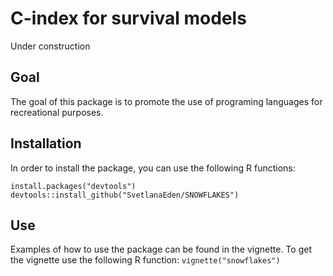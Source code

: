 # C-index for  survival models

Under construction

## Goal
The goal of this package is to promote the use of programing languages for recreational purposes.

## Installation
In order to install the package, you can use the following R functions:

`install.packages("devtools")`
`devtools::install_github("SvetlanaEden/SNOWFLAKES")`

## Use

Examples of how to use the package can be found in the vignette. To get the vignette use the following R function:
`vignette("snowflakes")`

